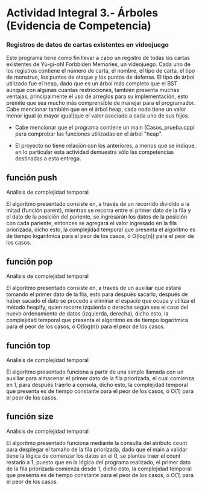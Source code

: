# Actividad Integral 3.- Árboles (Evidencia de Competencia)

### Registros de datos de cartas existentes en videojuego

Este programa tiene como fin llevar a cabo un registro de todas las cartas existentes de Yu-gi-oh! Forbbiden Memories, un videojuego. Cada uno de los registros contiene el número de carta, el nombre, el tipo de carta, el tipo de monstruo, los puntos de ataque y los puntos de defensa. El tipo de árbol utilizado fue el heap, dado que es un árbol más completo que el BST aunque con algunas cuantas restricciones, también presenta muchas ventajas, principalmente el uso de arreglos para su implementación, esto premite que sea mucho más comprensible de manejar para el programador. Cabe mencionar también que en el árbol heap, cada nodo tiene un valor menor igual (o mayor igual)que el valor asociado a cada uno de sus hijos.

+ Cabe mencionar que el programa contiene un main (Casos_prueba.cpp) para comprobar las funciones utilizadas en el árbol "heap".

+ El proyecto no tiene relación con los anteriores, a menos que se indique, en lo particular esta actividad demuestra sólo las competencias destinadas a esta entrega.

## función push

Análisis de complejidad temporal

El algoritmo presentado consiste en, a través de un recorrido dividido a la mitad (función parent), mientras se recorra entre el primer dato de la fila y el dato de la posición del pariente, se ingresarán los datos de la posición con cada pariente, entonces se agregará el valor ingresado en la fila priorizada, dicho esto, la complejidad temporal que presenta el algoritmo es de tiempo logarítmica para el peor de los casos, ó O(log(n)) para el peor de los casos.

## función pop

Análisis de complejidad temporal

El algoritmo presentado consiste en, a través de un auxiliar que estará tomando el primer dato de la fila, esto para después sacarlo, después de haber sacado el dato se procede a eliminar el espacio que ocupa y utiliza el método heapify, quien recorre izquierda o derecha según sea el caso del nuevo ordenamiento de datos (izquierda, derecha), dicho esto, la complejidad temporal que presenta el algoritmo es de tiempo logarítmica para el peor de los casos, ó O(log(n)) para el peor de los casos.

## función top

Análisis de complejidad temporal

El algoritmo presentado funciona a partir de una simple llamada con un auxiliar para almacenar el primer dato de la fila priorizada, el cual comienza en 1, para después traerlo a consola, dicho esto, la complejidad temporal que presenta es de tiempo constante para el peor de los casos, ó O(1) para el peor de los casos.

## función size

Análisis de complejidad temporal

El algoritmo presentado funciona mediante la consulta del atributo count para desplegar el tamaño de la fila priorizada, dado que el main a validar tiene la lógica de comenzar los datos en el 0, se plantea traer el count restado a 1, puesto que en la lógica del programa realizado, el primer dato de la fila priorizada comienza desde 1, dicho esto, la complejidad temporal que presenta es de tiempo constante para el peor de los casos, ó O(1) para el peor de los casos.

